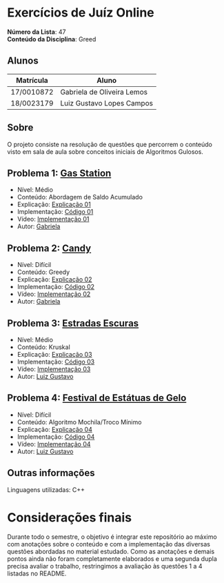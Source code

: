 # Exercícios de Juíz Online

**Número da Lista**: 47 <br>
**Conteúdo da Disciplina**: Greed <br>

## Alunos

| Matrícula  | Aluno                      |
| ---------- | -------------------------- |
| 17/0010872 | Gabriela de Oliveira Lemos |
| 18/0023179 | Luiz Gustavo Lopes Campos  |

## Sobre

O projeto consiste na resolução de questões que percorrem o conteúdo visto em sala de aula sobre conceitos iniciais de Algoritmos Gulosos.

## Problema 1: [Gas Station](https://leetcode.com/problems/gas-station/description/)

- Nível: Médio
- Conteúdo: Abordagem de Saldo Acumulado
- Explicação: [Explicação 01](./explicacao/problema01.md)
- Implementação: [Código 01](./codigos/questao01.cpp)
- Vídeo: [Implementação 01](https://heylisten64.notion.site/Quest-o-01-182173cd62278035ae17f066485713fa?pvs=4)
- Autor: [Gabriela](https://github.com/heylisten64)

## Problema 2: [Candy](https://leetcode.com/problems/candy/description/)

- Nível: Difícil
- Conteúdo: Greedy
- Explicação: [Explicação 02](./explicacao/problema02.md)
- Implementação: [Código 02](./codigos/questao02.cpp)
- Vídeo: [Implementação 02](https://heylisten64.notion.site/Quest-o-02-182173cd622780099354db7ac118ad6b?pvs=4)
- Autor: [Gabriela](https://github.com/heylisten64)

## Problema 3: [Estradas Escuras](https://judge.beecrowd.com/pt/problems/view/1152)

- Nível: Médio
- Conteúdo: Kruskal
- Explicação: [Explicação 03](./explicacao/problema03.md)
- Implementação: [Código 03](./codigos/questao03.cpp)
- Vídeo: [Implementação 03](https://heylisten64.notion.site/Quest-o-03-182173cd622780df8df9cf496b9c9e28?pvs=4)
- Autor: [Luiz Gustavo](https://github.com/luiz-gl-campos)

## Problema 4: [Festival de Estátuas de Gelo](https://judge.beecrowd.com/pt/problems/view/1034)

- Nível: Difícil
- Conteúdo: Algoritmo Mochila/Troco Mínimo
- Explicação: [Explicação 04](./explicacao/problema04.md)
- Implementação: [Código 04](./codigos/questao04.cpp)
- Vídeo: [Implementação 04](https://heylisten64.notion.site/Quest-o-04-182173cd622780dd972cd6a8ba1d214f?pvs=4)
- Autor: [Luiz Gustavo](https://github.com/luiz-gl-campos)

<!--
## Screenshots
Adicione 3 ou mais screenshots do projeto em funcionamento.
-->

## Outras informações

Linguagens utilizadas: C++

<!-- ## Instalação
**Linguagem**: C++<br>
**Framework**: (caso exista)<br>
 Descreva os pré-requisitos para rodar o seu projeto e os comandos necessários.

## Uso
Explique como usar seu projeto caso haja algum passo a passo após o comando de execução.

## Outros
Quaisquer outras informações sobre seu projeto podem ser descritas abaixo.

-->

# Considerações finais

Durante todo o semestre, o objetivo é integrar este repositório ao máximo com anotações sobre o conteúdo e com a implementação das diversas questões abordadas no material estudado. Como as anotações e demais pontos ainda não foram completamente elaborados e uma segunda dupla precisa avaliar o trabalho, restringimos a avaliação às questões 1 a 4 listadas no README.
